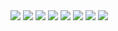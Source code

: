 <img src="https://img.shields.io/badge/React-61DAFB?style=flat&logo=React&logoColor=white"/>
<img src="https://img.shields.io/badge/TypeScript-#3178C6?style=flat&logo=TypeScript&logoColor=white"/>
<img src="https://img.shields.io/badge/Flutter-#02569B?style=flat&logo=Flutter&logoColor=white"/>
<img src="https://img.shields.io/badge/NodeJS-#339933?style=flat&logo=NodeJS&logoColor=white"/>
<img src="https://img.shields.io/badge/NestJS-#E0234E?style=flat&logo=NestJS&logoColor=white"/>
<img src="https://img.shields.io/badge/Microsoft SQL Server-#CC2927?style=flat&logo=Microsoft SQL Server&logoColor=white"/>
<img src="https://img.shields.io/badge/Elastic Stack-#005571?style=flat&logo=Elastic Stack&logoColor=white"/>
<img src="https://img.shields.io/badge/Python-#3776AB?style=flat&logo=Python&logoColor=white"/>
